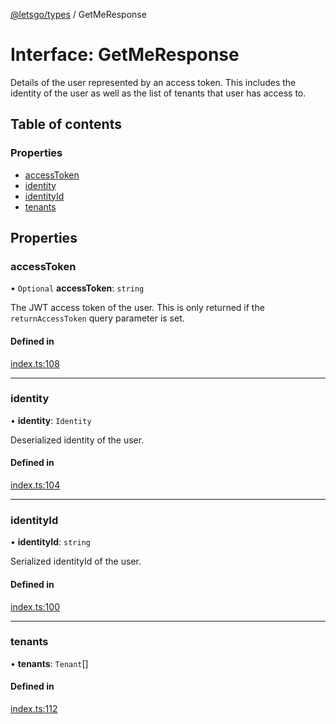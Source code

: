 [@letsgo/types](../README.md) / GetMeResponse

# Interface: GetMeResponse

Details of the user represented by an access token. This includes the identity of the user as well
as the list of tenants that user has access to.

## Table of contents

### Properties

- [accessToken](GetMeResponse.md#accesstoken)
- [identity](GetMeResponse.md#identity)
- [identityId](GetMeResponse.md#identityid)
- [tenants](GetMeResponse.md#tenants)

## Properties

### accessToken

• `Optional` **accessToken**: `string`

The JWT access token of the user. This is only returned if the `returnAccessToken` query parameter is set.

#### Defined in

[index.ts:108](https://github.com/47chapters/letsgo/blob/06da252/packages/types/src/index.ts#L108)

___

### identity

• **identity**: `Identity`

Deserialized identity of the user.

#### Defined in

[index.ts:104](https://github.com/47chapters/letsgo/blob/06da252/packages/types/src/index.ts#L104)

___

### identityId

• **identityId**: `string`

Serialized identityId of the user.

#### Defined in

[index.ts:100](https://github.com/47chapters/letsgo/blob/06da252/packages/types/src/index.ts#L100)

___

### tenants

• **tenants**: `Tenant`[]

#### Defined in

[index.ts:112](https://github.com/47chapters/letsgo/blob/06da252/packages/types/src/index.ts#L112)
